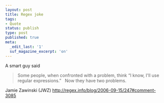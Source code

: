 ```yaml
---
layout: post
title: Regex joke
tags:
- Quote
status: publish
type: post
published: true
meta:
  _edit_last: '1'
  suf_magazine_excerpt: 'on'
---
```

A smart guy said
<blockquote>Some people, when confronted with a problem, think
“I know, I'll use regular expressions.”   Now they have two problems.</blockquote>
Jamie Zawinski (JWZ) <a href="http://regex.info/blog/2006-09-15/247#comment-3085">http://regex.info/blog/2006-09-15/247#comment-3085</a>
